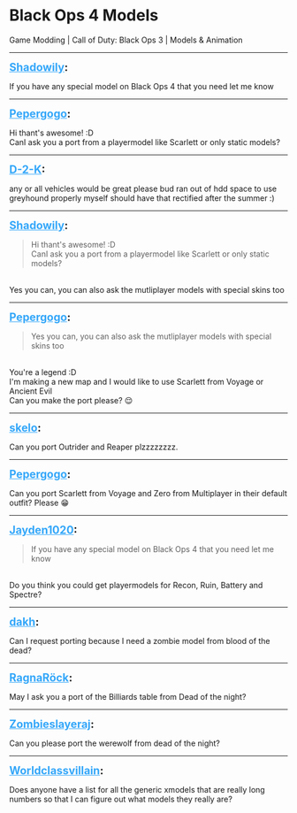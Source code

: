 # Black Ops 4 Models
Game Modding | Call of Duty: Black Ops 3 | Models & Animation

---
<strong style="font-size: 1.4em;"><span style="text-decoration: underline;text-decoration-color: #34a7f9;"><span style="color:#34a7f9;">Shadowily</span></span>:</strong>

<p>If you have any special model on Black Ops 4 that you need let me know</p>

---
<strong style="font-size: 1.4em;"><span style="text-decoration: underline;text-decoration-color: #34a7f9;"><span style="color:#34a7f9;">Pepergogo</span></span>:</strong>

<p>Hi thant&#39;s awesome! :D<br />CanI ask you a port from a playermodel like Scarlett or only static models?</p>

---
<strong style="font-size: 1.4em;"><span style="text-decoration: underline;text-decoration-color: #34a7f9;"><span style="color:#34a7f9;">D-2-K</span></span>:</strong>

<p>any or all vehicles would be great please bud ran out of hdd space to use greyhound properly myself should have that rectified after the summer :)</p>

---
<strong style="font-size: 1.4em;"><span style="text-decoration: underline;text-decoration-color: #34a7f9;"><span style="color:#34a7f9;">Shadowily</span></span>:</strong>

<p><blockquote>Hi thant&#39;s awesome! :D<br />CanI ask you a port from a playermodel like Scarlett or only static models?<br /></blockquote><br />Yes you can, you can also ask the mutliplayer models with special skins too</p>

---
<strong style="font-size: 1.4em;"><span style="text-decoration: underline;text-decoration-color: #34a7f9;"><span style="color:#34a7f9;">Pepergogo</span></span>:</strong>

<p><blockquote>Yes you can, you can also ask the mutliplayer models with special skins too<br /></blockquote><br />You&#39;re a legend :D<br />I&#39;m making a new map and I would like to use Scarlett from Voyage or Ancient Evil<br />Can you make the port please? &#128524;</p>

---
<strong style="font-size: 1.4em;"><span style="text-decoration: underline;text-decoration-color: #34a7f9;"><span style="color:#34a7f9;">skelo</span></span>:</strong>

<p>Can you port Outrider and Reaper plzzzzzzzz.</p>

---
<strong style="font-size: 1.4em;"><span style="text-decoration: underline;text-decoration-color: #34a7f9;"><span style="color:#34a7f9;">Pepergogo</span></span>:</strong>

<p>Can you port Scarlett from Voyage and Zero from Multiplayer in their default outfit? Please &#128513;</p>

---
<strong style="font-size: 1.4em;"><span style="text-decoration: underline;text-decoration-color: #34a7f9;"><span style="color:#34a7f9;">Jayden1020</span></span>:</strong>

<p><blockquote>If you have any special model on Black Ops 4 that you need let me know<br /></blockquote><br />Do you think you could get playermodels for Recon, Ruin, Battery and Spectre?</p>

---
<strong style="font-size: 1.4em;"><span style="text-decoration: underline;text-decoration-color: #34a7f9;"><span style="color:#34a7f9;">dakh</span></span>:</strong>

<p>Can I request porting because I need a zombie model from blood of the dead?</p>

---
<strong style="font-size: 1.4em;"><span style="text-decoration: underline;text-decoration-color: #34a7f9;"><span style="color:#34a7f9;">RagnaRöck</span></span>:</strong>

<p>May I ask you a port of the Billiards table from Dead of the night?</p>

---
<strong style="font-size: 1.4em;"><span style="text-decoration: underline;text-decoration-color: #34a7f9;"><span style="color:#34a7f9;">Zombieslayeraj</span></span>:</strong>

<p>Can you please port the werewolf from dead of the night?</p>

---
<strong style="font-size: 1.4em;"><span style="text-decoration: underline;text-decoration-color: #34a7f9;"><span style="color:#34a7f9;">Worldclassvillain</span></span>:</strong>

<p>Does anyone have a list for all the generic  xmodels that are really long numbers so that I can figure out what models they really are?</p>
